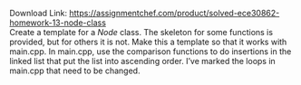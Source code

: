 Download Link: https://assignmentchef.com/product/solved-ece30862-homework-13-node-class
<br>
Create a template for a <em>Node</em> class. The skeleton for some functions is provided, but for others it is not.  Make this a template so that it works with main.cpp.  In main.cpp, use the comparison functions to do insertions in the linked list that put the list into ascending order.  I’ve marked the loops in main.cpp that need to be changed.